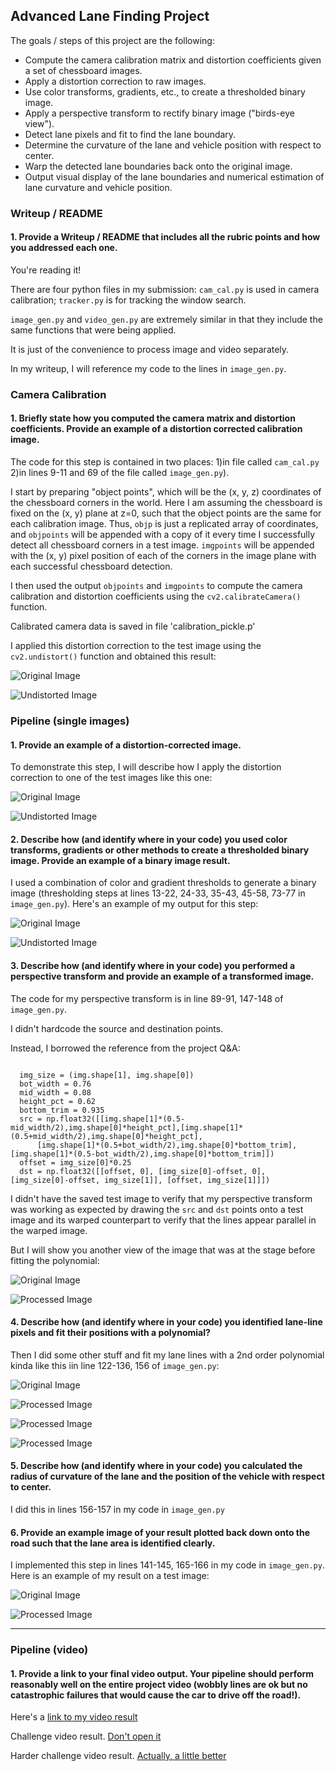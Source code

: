 ## Advanced Lane Finding Project

The goals / steps of this project are the following:

* Compute the camera calibration matrix and distortion coefficients given a set of chessboard images.
* Apply a distortion correction to raw images.
* Use color transforms, gradients, etc., to create a thresholded binary image.
* Apply a perspective transform to rectify binary image ("birds-eye view").
* Detect lane pixels and fit to find the lane boundary.
* Determine the curvature of the lane and vehicle position with respect to center.
* Warp the detected lane boundaries back onto the original image.
* Output visual display of the lane boundaries and numerical estimation of lane curvature and vehicle position.

### Writeup / README

#### 1. Provide a Writeup / README that includes all the rubric points and how you addressed each one.

You're reading it!

There are four python files in my submission: `cam_cal.py` is used in camera calibration; `tracker.py` is for tracking the window search.

`image_gen.py` and `video_gen.py` are extremely similar in that they include the same functions that were being applied.

It is just of the convenience to process image and video separately.

In my writeup, I will reference my code to the lines in `image_gen.py`.

### Camera Calibration

#### 1. Briefly state how you computed the camera matrix and distortion coefficients. Provide an example of a distortion corrected calibration image.

The code for this step is contained in two places:
  1)in file called `cam_cal.py`
  2)in lines 9-11 and 69 of the file called `image_gen.py`).  

I start by preparing "object points", which will be the (x, y, z) coordinates of the chessboard corners in the world. Here I am assuming the chessboard is fixed on the (x, y) plane at z=0, such that the object points are the same for each calibration image.  Thus, `objp` is just a replicated array of coordinates, and `objpoints` will be appended with a copy of it every time I successfully detect all chessboard corners in a test image.  `imgpoints` will be appended with the (x, y) pixel position of each of the corners in the image plane with each successful chessboard detection.  

I then used the output `objpoints` and `imgpoints` to compute the camera calibration and distortion coefficients using the `cv2.calibrateCamera()` function.

Calibrated camera data is saved in file 'calibration_pickle.p'  

I applied this distortion correction to the test image using the `cv2.undistort()` function and obtained this result:

![Original Image](output_images/calibration1.jpg)

![Undistorted Image](output_images/result1.jpg)

### Pipeline (single images)

#### 1. Provide an example of a distortion-corrected image.
To demonstrate this step, I will describe how I apply the distortion correction to one of the test images like this one:

![Original Image](output_images/test2.jpg)

![Undistorted Image](output_images/result2.jpg)

#### 2. Describe how (and identify where in your code) you used color transforms, gradients or other methods to create a thresholded binary image.  Provide an example of a binary image result.
I used a combination of color and gradient thresholds to generate a binary image (thresholding steps at lines 13-22, 24-33, 35-43, 45-58, 73-77 in `image_gen.py`).  Here's an example of my output for this step:

![Original Image](output_images/test3.jpg)

![Undistorted Image](output_images/result3.jpg)

#### 3. Describe how (and identify where in your code) you performed a perspective transform and provide an example of a transformed image.

The code for my perspective transform is in line 89-91, 147-148 of `image_gen.py`.

I didn't hardcode the source and destination points.

Instead, I borrowed the reference from the project Q&A:

<pre><code>
  img_size = (img.shape[1], img.shape[0])
  bot_width = 0.76
  mid_width = 0.08
  height_pct = 0.62
  bottom_trim = 0.935
  src = np.float32([[img.shape[1]*(0.5-mid_width/2),img.shape[0]*height_pct],[img.shape[1]*(0.5+mid_width/2),img.shape[0]*height_pct],
      [img.shape[1]*(0.5+bot_width/2),img.shape[0]*bottom_trim], [img.shape[1]*(0.5-bot_width/2),img.shape[0]*bottom_trim]])
  offset = img_size[0]*0.25
  dst = np.float32([[offset, 0], [img_size[0]-offset, 0], [img_size[0]-offset, img_size[1]], [offset, img_size[1]]])
</code></pre>

I didn't have the saved test image to verify that my perspective transform was working as expected by drawing the `src` and `dst` points onto a test image and its warped counterpart to verify that the lines appear parallel in the warped image.

But I will show you another view of the image that was at the stage before fitting the polynomial:

![Original Image](output_images/test4.jpg)

![Processed Image](output_images/result4.jpg)

#### 4. Describe how (and identify where in your code) you identified lane-line pixels and fit their positions with a polynomial?

Then I did some other stuff and fit my lane lines with a 2nd order polynomial kinda like this iin line 122-136, 156 of `image_gen.py`:

![Original Image](output_images/test5.jpg)

![Processed Image](output_images/result5.jpg)

![Processed Image](output_images/result6.jpg)

![Processed Image](output_images/result7.jpg)

#### 5. Describe how (and identify where in your code) you calculated the radius of curvature of the lane and the position of the vehicle with respect to center.

I did this in lines 156-157 in my code in `image_gen.py`

#### 6. Provide an example image of your result plotted back down onto the road such that the lane area is identified clearly.

I implemented this step in lines 141-145, 165-166 in my code in `image_gen.py`.  Here is an example of my result on a test image:

![Original Image](output_images/test5.jpg)

![Processed Image](output_images/result8.jpg)

---

### Pipeline (video)

#### 1. Provide a link to your final video output.  Your pipeline should perform reasonably well on the entire project video (wobbly lines are ok but no catastrophic failures that would cause the car to drive off the road!).

Here's a [link to my video result](./video/project_video_output.mp4)

Challenge video result. [Don't open it](./video/challenge_video_output.mp4)

Harder challenge video result. [Actually, a little better](./video/harder_challenge_video_output.mp4)
